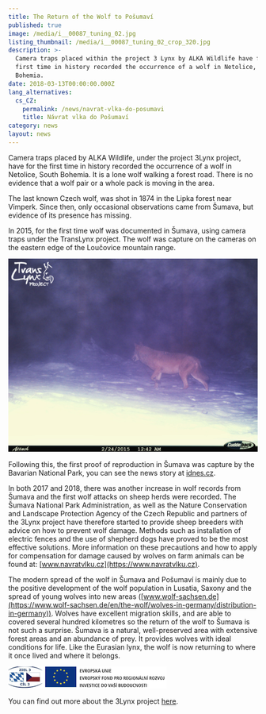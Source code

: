 ```yaml
---
title: The Return of the Wolf to Pošumaví
published: true
image: /media/i__00087_tuning_02.jpg
listing_thumbnail: /media/i__00087_tuning_02_crop_320.jpg
description: >-
  Camera traps placed within the project 3 Lynx by ALKA Wildlife have for the
  first time in history recorded the occurrence of a wolf in Netolice, South
  Bohemia.
date: 2018-03-13T00:00:00.000Z
lang_alternatives:
  cs_CZ:
    permalink: /news/navrat-vlka-do-posumavi
    title: Návrat vlka do Pošumaví
category: news
layout: news
---
```

Camera traps placed by ALKA Wildlife, under the project 3Lynx project, have for the first time in history recorded the occurrence of a wolf in Netolice, South Bohemia. It is a lone wolf walking a forest road. There is no evidence that a wolf pair or a whole pack is moving in the area.

The last known Czech wolf, was shot in 1874 in the Lipka forest near Vimperk. Since then, only occasional observations came from Šumava, but evidence of its presence has missing.

In 2015, for the first time wolf was documented in Šumava, using camera traps under the TransLynx project. The wolf was capture on the cameras on the eastern edge of the Loučovice mountain range.

![Vlk zachycený u Loučovic v roce 2015](/media/cdy00004_upr.jpg)

Following this, the first proof of reproduction in Šumava was capture by the Bavarian National Park, you can see the news story at [idnes.cz](https://tv.idnes.cz/domaci/na-sumave-je-po-vice-nez-sto-letech-cela-vlci-smecka.V170808_145431_budejovice_jda). 

In both 2017 and 2018, there was another increase in wolf records from Šumava and the first wolf attacks on sheep herds were recorded. The Šumava National Park Administration, as well as the Nature Conservation and Landscape Protection Agency of the Czech Republic and partners of the 3Lynx project have therefore started to provide sheep breeders with advice on how to prevent wolf damage. Methods such as installation of electric fences and the use of shepherd dogs have proved to be the most effective solutions. More information on these precautions and how to apply for compensation for damage caused by wolves on farm animals can be found at: [www.navratvlku.cz](https://www.navratvlku.cz).

The modern spread of the wolf in Šumava and Pošumaví is mainly due to the positive development of the wolf population in Lusatia, Saxony and the spread of young wolves into new areas ([www.wolf-sachsen.de](https://www.wolf-sachsen.de/en/the-wolf/wolves-in-germany/distribution-in-germany)). Wolves have excellent migration skills, and are able to covered several hundred kilometres so the return of the wolf to Šumava is not such a surprise. Šumava is a natural, well-preserved area with extensive forest areas and an abundance of prey. It provides wolves with ideal conditions for life. Like the Eurasian lynx, the wolf is now returning to where it once lived and where it belongs.

![](/media/s320_2loga-2-superfinal-ostre-orez.png)

You can find out more about the 3Lynx project [here](http://www.interreg-central.eu/Content.Node/3Lynx.html).
